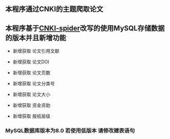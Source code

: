 ## 本程序通过CNKI的主题爬取论文

## 本程序基于[CNKI-spider](https://github.com/Dramwig/CNKI-spider)改写的使用MySQL存储数据的版本并且新增功能

* 新增获取    论文引用文献

* 新增获取    论文DOI

* 新增获取    论文页数

* 新增获取    论文分类号

* 新增获取    论文大小

* 新增获取    资金资助

* 新增获取    报纸层级

  
### MySQL数据库版本为8.0 若使用低版本 请修改建表语句

  

  

